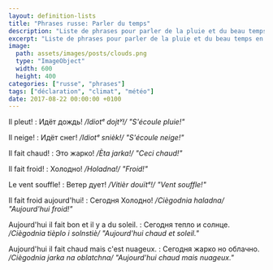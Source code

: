 ```yaml
---
layout: definition-lists
title: "Phrases russe: Parler du temps"
description: "Liste de phrases pour parler de la pluie et du beau temps en russe."
excerpt: "Liste de phrases pour parler de la pluie et du beau temps en russe."
image:
  path: assets/images/posts/clouds.png
  type: "ImageObject"
  width: 600
  height: 400
categories: ["russe", "phrases"]
tags: ["déclaration", "climat", "météo"]
date: 2017-08-22 00:00:00 +0100
---
```


Il pleut!
: Идёт дождь!
*/Idiotᵉ dojtʸ!/ "S'écoule pluie!"*

Il neige!
: Идёт снег!
*/Idiotᵉ snièk!/ "S'écoule neige!"*

Il fait chaud!
: Это жарко!
*/Èta jarka!/ "Ceci chaud!"*

Il fait froid!
: Холодно!
*/Holadna!/ "Froid!"*

Le vent souffle!
: Ветер дует!
*/Vitièr douïtᵉ!/ "Vent souffle!"*

Il fait froid aujourd'hui!
: Сегодня Холодно!
*/Ciègodnia haladna/ "Aujourd'hui froid!"*

Aujourd'hui il fait bon et il y a du soleil.
: Сегодня тепло и солнце.
*/Ciègodnia tièplo i solnstiè/ "Aujourd'hui chaud et soleil."*

Aujourd'hui il fait chaud mais c'est nuageux.
: Сегодня жарко но облачно.
*/Ciègodnia jarka na oblatchna/ "Aujourd'hui chaud mais nuageux."*
